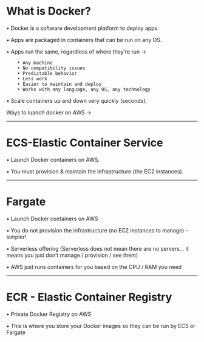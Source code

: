 # What is Docker?

• Docker is a software development platform to deploy apps.

• Apps are packaged in containers that can be run on any OS.

• Apps run the same, regardless of where they’re run ->

        • Any machine 
        • No compatibility issues 
        • Predictable behavior 
        • Less work 
        • Easier to maintain and deploy 
        • Works with any language, any OS, any technology 
        
• Scale containers up and down very quickly (seconds).

Ways to luanch docker on AWS ->
_____________________________________________________________________________________________________________________________________________________________________________
# ECS-Elastic Container Service

• Launch Docker containers on AWS.

• You must provision & maintain the infrastructure (the EC2 instances).
_____________________________________________________________________________________________________________________________________________________________________________
# Fargate 

• Launch Docker containers on AWS

• You do not provision the infrastructure (no EC2 instances to manage) – simpler!

• Serverless offering (Serverless does not mean there are no servers... it means you just don’t manage / provision / see them)

• AWS just runs containers for you based on the CPU / RAM you need
_____________________________________________________________________________________________________________________________________________________________________________
# ECR - Elastic Container Registry 

• Private Docker Registry on AWS

• This is where you store your Docker images so they can be run by ECS or Fargate
